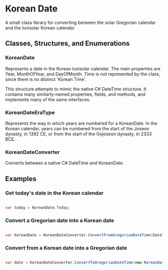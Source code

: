 Korean Date
===========

A small class library for converting between the solar Gregorian calendar and the lunisolar Korean calendar.

Classes, Structures, and Enumerations
----------------------

### KoreanDate

Represents a date in the Korean lunisolar calendar. The main properties are Year, MonthOfYear, and DayOfMonth.
Time is not represented by the class, since there is no distinct 'Korean Time'.

This structure attempts to mimic the native C# DateTime structure. It contains many similarly-named properties, fields,
and methods, and implements many of the same interfaces.

### KoreanDateEraType

Represents the way in which years are numbered for a KoreanDate. In the Korean calendar, years can be numbered from the start
of the Joseon dynasty, in 1392 CE, or from the start of the Gojoseon dynasty, in 2333 BCE.

### KoreanDateConverter

Converts between a native C# DateTime and KoreanDate.

Examples
--------

### Get today's date in the Korean calendar

```csharp

var today = KoreanDate.Today;

```

### Convert a Gregorian date into a Korean date

```csharp

var koreanDate = KoreanDateConverter.ConvertFromGregorianDateTime(DateTime.Today);

```

### Convert from a Korean date into a Gregorian date

```csharp

var date = KoreanDateConverter.ConvertToGregorianDateTime(new KoreanDate(4360, KoreanDateEraType.Gojoseon, 3, 1));

```

```csharp


```